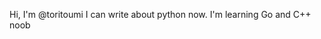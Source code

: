Hi, I'm @toritoumi
I can write about python now.
I'm learning Go and C++
noob

<!---
toritoumi/toritoumi is a ✨ special ✨ repository because its `README.md` (this file) appears on your GitHub profile.
You can click the Preview link to take a look at your changes.
--->
